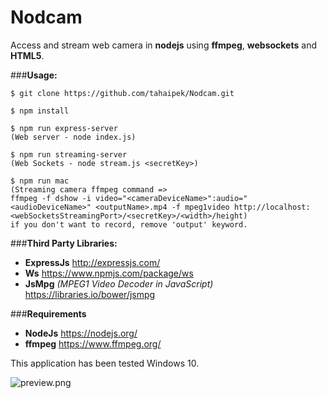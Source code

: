 # Nodcam
Access and stream web camera in **nodejs** using **ffmpeg**, **websockets** and **HTML5**.

###**Usage:**

```npm
$ git clone https://github.com/tahaipek/Nodcam.git

$ npm install

$ npm run express-server
(Web server - node index.js)
	
$ npm run streaming-server
(Web Sockets - node stream.js <secretKey>)
	
$ npm run mac
(Streaming camera ffmpeg command => 
ffmpeg -f dshow -i video="<cameraDeviceName>":audio="<audioDeviceName>" <outputName>.mp4 -f mpeg1video http://localhost:<webSocketsStreamingPort>/<secretKey>/<width>/height)
if you don't want to record, remove 'output' keyword.
```


###**Third Party Libraries:**
  * **ExpressJs** http://expressjs.com/
  * **Ws** https://www.npmjs.com/package/ws
  *  **JsMpg** *(MPEG1 Video Decoder in JavaScript)* https://libraries.io/bower/jsmpg 

###**Requirements**
  * **NodeJs** https://nodejs.org/
  * **ffmpeg** https://www.ffmpeg.org/


This application has been tested Windows 10. 

![preview.png](https://raw.githubusercontent.com/tahaipek/Nodcam/master/preview.png)
